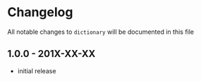 # Changelog

All notable changes to `dictionary` will be documented in this file

## 1.0.0 - 201X-XX-XX

- initial release
